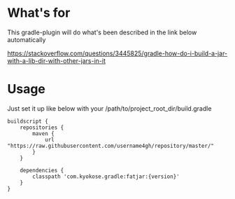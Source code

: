 # What's for

This gradle-plugin will do what's been described in the link below automatically

https://stackoverflow.com/questions/3445825/gradle-how-do-i-build-a-jar-with-a-lib-dir-with-other-jars-in-it


#  Usage


Just set it up like below with your /path/to/project\_root\_dir/build.gradle

```
buildscript {
    repositories {
        maven {
            url "https://raw.githubusercontent.com/username4gh/repository/master/"
        }
    }

    dependencies {
        classpath 'com.kyokose.gradle:fatjar:{version}'
    }
}
```